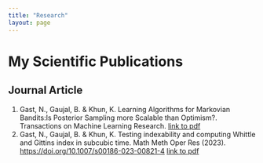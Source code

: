 ```yaml
---
title: "Research"
layout: page
---
```


# My Scientific Publications

## Journal Article

1. Gast, N., Gaujal, B. & Khun, K. Learning Algorithms for Markovian Bandits:Is Posterior Sampling more Scalable than Optimism?. Transactions on Machine Learning Research. [link to pdf](https://openreview.net/pdf?id=Sh3RF9JowK)
2. Gast, N., Gaujal, B. & Khun, K. Testing indexability and computing Whittle and Gittins index in subcubic time. Math Meth Oper Res (2023). https://doi.org/10.1007/s00186-023-00821-4 [link to pdf](https://rdcu.be/des3A)

